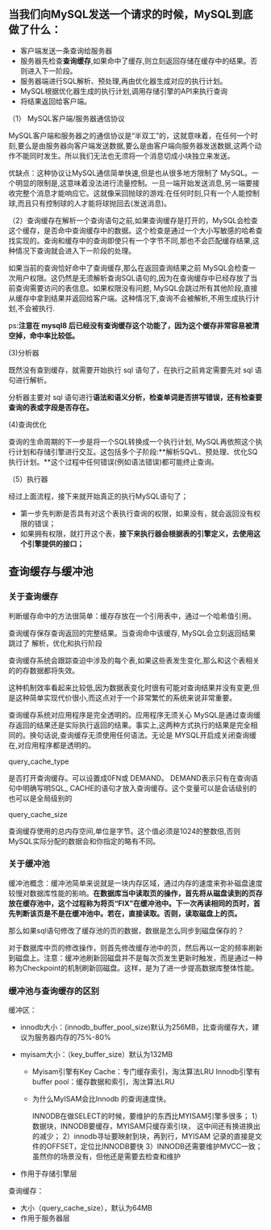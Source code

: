 ## 当我们向MySQL发送一个请求的时候，MySQL到底做了什么：

* 客户端发送一条查询给服务器
* 服务器先检查**查询缓存**,如果命中了缓存,则立刻返回存储在缓存中的结果。否则进入下一阶段。
* 服务器端进行SQL解析、预处理,再由优化器生成对应的执行计划。
* MySQL根据优化器生成的执行计划,调用存储引擎的API来执行查询
* 将结果返回给客户端。

（1） MySQL客户端/服务器通信协议

MySQL客户端和服务器之的通信协议是“半双工”的，这就意味着，在任何一个时刻,要么是由服务器向客户端发送数据,要么是由客户端向服务器发送数据,这两个动作不能同时发生。所以我们无法也无须将一个消息切成小块独立来发送。

优缺点：这种协议让MySQL通信简单快速,但是也从很多地方限制了 MySQL。一个明显的限制是,这意味着没法进行流量控制。一旦一端开始发送消息,另一端要接收完整个消息才能响应它。这就像采回抛球的游戏:在任何时刻,只有一个人能控制球,而且只有控制球的人才能将球抛回去(发送消息)。

（2）查询缓存在解析一个查询语句之前,如果查询缓存是打开的，MySQL会检查这个缓存，是否命中查询缓存中的数据。这个检查是通过一个大小写敏感的哈希查找实现的。查询和缓存中的查询即使只有一个字节不同,那也不会匹配缓存结果,这种情况下查询就会进入下一阶段的处理。

如果当前的查询恰好命中了查询缓存,那么在返回查询结果之前 MySQL会检查一次用户权限。这仍然是无须解析查询SQL语句的,因为在查询缓存中已经存放了当前查询需要访问的表信息。如果权限没有问题, MySQL会跳过所有其他阶段,直接从缓存中拿到结果并返回给客户端。这种情况下,查询不会被解析,不用生成执行计划,不会被执行.

ps:**注意在 mysql8 后已经没有查询缓存这个功能了，因为这个缓存非常容易被清空掉，命中率比较低。**

(3)分析器

既然没有查到缓存，就需要开始执行 sql 语句了，在执行之前肯定需要先对 sql 语句进行解析。

分析器主要对 sql 语句进行**语法和语义分析，检查单词是否拼写错误，还有检查要查询的表或字段是否存在。**

(4)查询优化

查询的生命周期的下一步是将一个SQL转换成一个执行计划, MySQL再依照这个执行计划和存储引擎进行交互。这包括多个子阶段:**解析SQ√L、预处理、优化SQ执行计划。**这个过程中任何错误(例如语法错误)都可能终止查询。

（5）执行器

经过上面流程，接下来就开始真正的执行MySQL语句了；

- 第一步先判断是否具有对这个表执行查询的权限，如果没有，就会返回没有权限的错误；
- 如果拥有权限，就打开这个表，**接下来执行器会根据表的引擎定义，去使用这个引擎提供的接口；**

## 查询缓存与缓冲池

### 关于查询缓存

判断缓存命中的方法很简单：缓存存放在一个引用表中，通过一个哈希值引用。

查询缓存保存查询返回的完整结果。当查询命中该缓存, MySQL会立刻返回结果跳过了 解析，优化和执行阶段

查询缓存系统会跟踪查迫中涉及的每个表,如果这些表发生变化,那么和这个表相关的的存数据都将失效。

这种机制效率看起来比较低,因为数据表变化时很有可能对查询结果并没有变更,但是这种简单实现代价很小,而这点对于一个非常繁忙的系统来说非常重要。

查询缓存系统对应用程序是完全透明的。应用程序无须关心 MySQL是通过查询缓存返回的结果还是实际执行返回的结果。事实上,这两种方式执行的结果是完全相同的。换句话说,查询缓存无须使用任何语法。无论是 MYSQL开启成关闭查询缓在,对应用程序都是透明的。

query_cache_type

是否打开查询缓存。可以设置成0FN或 DEMAND。 DEMAND表示只有在查询语句中明确写明SQL_ CACHE的语句才放入查询缓存。这个变量可以是会话级别的也可以是全局级别的

query_cache_size

查询缓存使用的总内存空间,单位是字节。这个值必须是1024的整数倍,否则 MySQL实际分配的数据会和你指定的略有不同。

### 关于缓冲池

缓冲池概念：缓冲池简单来说就是一块内存区域，通过内存的速度来弥补磁盘速度较慢对数据库性能的影响。**在数据库当中读取页的操作，首先将从磁盘读到的页存放在缓存池中，这个过程称为将页“FIX”在缓冲池中。下一次再读相同的页时，首先判断该页是不是在缓冲池中。若在，直接读取。否则，读取磁盘上的页。**

那么如果sql语句修改了缓存池的页的数据，数据是怎么同步到磁盘保存的？

对于数据库中页的修改操作，则首先修改缓存池中的页，然后再以一定的频率刷新到磁盘上。注意：缓冲池刷新回磁盘并不是每次页发生更新时触发，而是通过一种称为Checkpoint的机制刷新回磁盘。这样，是为了进一步提高数据库整体性能。

### 缓冲池与查询缓存的区别

缓冲区：

* innodb大小：(innodb_buffer_pool_size)默认为256MB，比查询缓存大，建议为服务器内存的75%-80%

* myisam大小：（key_buffer_size）默认为132MB

  * Myisam引擎有Key Cache：专门缓存索引，淘汰算法LRU 
    Innodb引擎有buffer pool：缓存数据和索引，淘汰算法LRU

  * 为什么MyISAM会比Innodb 的查询速度快。

    INNODB在做SELECT的时候，要维护的东西比MYISAM引擎多很多；
    1）数据块，INNODB要缓存，MYISAM只缓存索引块， 这中间还有换进换出的减少；
    2）innodb寻址要映射到块，再到行，MYISAM 记录的直接是文件的OFFSET，定位比INNODB要快
    3）INNODB还需要维护MVCC一致；虽然你的场景没有，但他还是需要去检查和维护

* 作用于存储引擎层

查询缓存：

* 大小（query_cache_size），默认为64MB
* 作用于服务器层

